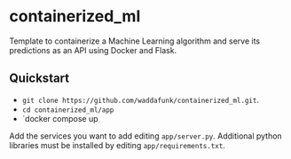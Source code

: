 # containerized_ml

Template to containerize a Machine Learning algorithm and serve its predictions as an API using Docker and Flask.

## Quickstart

* `git clone https://github.com/waddafunk/containerized_ml.git`.
* `cd containerized_ml/app`
* `docker compose up

Add the services you want to add editing `app/server.py`. Additional python libraries must be installed by editing `app/requirements.txt`.
